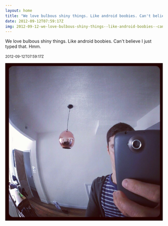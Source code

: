 ```yaml
---
layout: home
title: "We love bulbous shiny things. Like android boobies. Can't believe I just typed that. Hmm."
date: 2012-09-12T07:59:17Z
img: 2012-09-12-we-love-bulbous-shiny-things--like-android-boobies--can-t-believe-i-just-typed-that--hmm-.jpg
---
```


We love bulbous shiny things. Like android boobies. Can't believe I just typed that. Hmm.

<small>2012-09-12T07:59:17Z</small>

![We love bulbous shiny things. Like android boobies. Can't believe I just typed that. Hmm.](2012-09-12-we-love-bulbous-shiny-things--like-android-boobies--can-t-believe-i-just-typed-that--hmm-.jpg)
